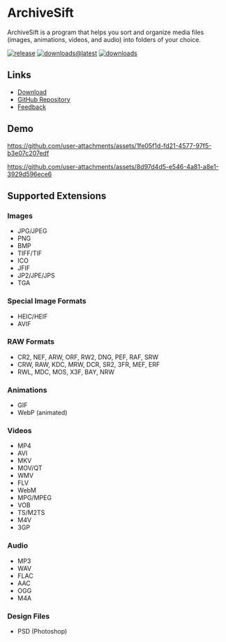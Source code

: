 # ArchiveSift

ArchiveSift is a program that helps you sort and organize media files (images, animations, videos, and audio) into folders of your choice.

[![release](https://img.shields.io/github/v/release/htpaak/ArchiveSift?label=release&color=blue)](https://github.com/htpaak/ArchiveSift/releases/latest)
[![downloads@latest](https://img.shields.io/github/downloads/htpaak/ArchiveSift/latest/total?label=downloads%40latest&color=brightgreen)](https://github.com/htpaak/ArchiveSift/releases/latest)
[![downloads](https://img.shields.io/github/downloads/htpaak/ArchiveSift/total?label=downloads&color=brightgreen)](https://github.com/htpaak/ArchiveSift/releases)

## Links

- [Download](https://github.com/htpaak/ArchiveSift/releases/tag/v1.0.0)
- [GitHub Repository](https://github.com/htpaak/ArchiveSift)
- [Feedback](https://github.com/htpaak/ArchiveSift/discussions)

## Demo

https://github.com/user-attachments/assets/1fe05f1d-fd21-4577-97f5-b3e07c207edf

https://github.com/user-attachments/assets/8d97d4d5-e546-4a81-a8e1-3929d596ece6

## Supported Extensions

### Images

- JPG/JPEG
- PNG
- BMP
- TIFF/TIF
- ICO
- JFIF
- JP2/JPE/JPS
- TGA

### Special Image Formats

- HEIC/HEIF
- AVIF

### RAW Formats

- CR2, NEF, ARW, ORF, RW2, DNG, PEF, RAF, SRW
- CRW, RAW, KDC, MRW, DCR, SR2, 3FR, MEF, ERF
- RWL, MDC, MOS, X3F, BAY, NRW

### Animations

- GIF
- WebP (animated)

### Videos

- MP4
- AVI
- MKV
- MOV/QT
- WMV
- FLV
- WebM
- MPG/MPEG
- VOB
- TS/M2TS
- M4V
- 3GP

### Audio

- MP3
- WAV
- FLAC
- AAC
- OGG
- M4A

### Design Files

- PSD (Photoshop)

